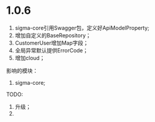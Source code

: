 # 1.0.6

1. sigma-core引用Swagger包，定义好ApiModelProperty;
2. 增加自定义的BaseRepository；
3. CustomerUser增加Map字段；
4. 全局异常默认提供ErrorCode；
5. 增加cloud；

影响的模块：
1. sigma-core;

TODO:
1. 升级；
2. 